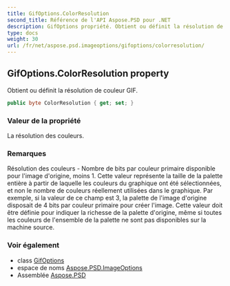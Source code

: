 ```yaml
---
title: GifOptions.ColorResolution
second_title: Référence de l'API Aspose.PSD pour .NET
description: GifOptions propriété. Obtient ou définit la résolution de couleur GIF.
type: docs
weight: 30
url: /fr/net/aspose.psd.imageoptions/gifoptions/colorresolution/
---
```

## GifOptions.ColorResolution property

Obtient ou définit la résolution de couleur GIF.

```csharp
public byte ColorResolution { get; set; }
```

### Valeur de la propriété

La résolution des couleurs.

### Remarques

Résolution des couleurs - Nombre de bits par couleur primaire disponible pour l'image d'origine, moins 1. Cette valeur représente la taille de la palette entière à partir de laquelle les couleurs du graphique ont été sélectionnées, et non le nombre de couleurs réellement utilisées dans le graphique. Par exemple, si la valeur de ce champ est 3, la palette de l'image d'origine disposait de 4 bits par couleur primaire pour créer l'image. Cette valeur doit être définie pour indiquer la richesse de la palette d'origine, même si toutes les couleurs de l'ensemble de la palette ne sont pas disponibles sur la machine source.

### Voir également

* class [GifOptions](../)
* espace de noms [Aspose.PSD.ImageOptions](../../gifoptions/)
* Assemblée [Aspose.PSD](../../../)


